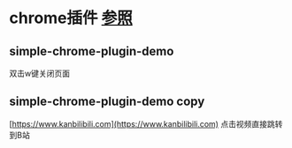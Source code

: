 # chrome插件 [参照](https://github.com/sxei/chrome-plugin-demo)

## simple-chrome-plugin-demo

双击w键关闭页面

## simple-chrome-plugin-demo copy

[https://www.kanbilibili.com](https://www.kanbilibili.com) 点击视频直接跳转到B站